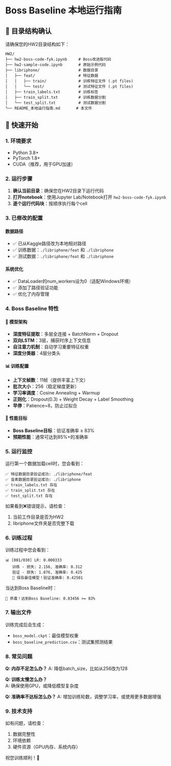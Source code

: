 # Boss Baseline 本地运行指南

## 📁 目录结构确认
请确保您的HW2目录结构如下：
```
HW2/
├── hw2-boss-code-fyk.ipynb     # Boss改进版代码
├── hw2-sample-code.ipynb       # 原始示例代码
├── libriphone/                 # 数据目录
│   ├── feat/                   # 特征数据
│   │   ├── train/              # 训练特征文件 (.pt files)
│   │   └── test/               # 测试特征文件 (.pt files)
│   ├── train_labels.txt        # 训练标签
│   ├── train_split.txt         # 训练数据分割
│   └── test_split.txt          # 测试数据分割
└── README_本地运行指南.md       # 本文件
```

## 🚀 快速开始

### 1. 环境要求
- Python 3.8+
- PyTorch 1.8+
- CUDA（推荐，用于GPU加速）

### 2. 运行步骤
1. **确认当前目录**：确保您在HW2目录下运行代码
2. **打开notebook**：使用Jupyter Lab/Notebook打开 `hw2-boss-code-fyk.ipynb`
3. **逐个运行代码块**：按顺序执行每个cell

### 3. 已修改的配置

#### 数据路径
- ✅ 已从Kaggle路径改为本地相对路径
- ✅ 训练数据：`./libriphone/feat` 和 `./libriphone`
- ✅ 测试数据：`./libriphone/feat` 和 `./libriphone`

#### 系统优化
- ✅ DataLoader的num_workers设为0（适配Windows环境）
- ✅ 添加了路径验证功能
- ✅ 优化了内存管理

### 4. Boss Baseline 特性

#### 🧠 模型架构
- **深度特征提取**：多层全连接 + BatchNorm + Dropout
- **双向LSTM**：3层，捕获时序上下文信息  
- **自注意力机制**：自动学习重要特征权重
- **深度分类器**：4层分类头

#### 📊 训练配置
- **上下文帧数**：11帧（提供丰富上下文）
- **批次大小**：256（稳定梯度更新）
- **学习率调度**：Cosine Annealing + Warmup
- **正则化**：Dropout(0.3) + Weight Decay + Label Smoothing
- **早停**：Patience=8，防止过拟合

#### 🎯 性能目标
- **Boss Baseline目标**：验证准确率 ≥ 83%
- **预期性能**：通常可达到85%+的准确率

### 5. 运行监控

运行第一个数据加载cell时，您会看到：
```
✅ 特征数据目录验证成功: ./libriphone/feat
✅ 音素数据目录验证成功: ./libriphone
✅ train_labels.txt 存在
✅ train_split.txt 存在  
✅ test_split.txt 存在
```

如果看到❌错误提示，请检查：
1. 当前工作目录是否为HW2
2. libriphone文件夹是否完整下载

### 6. 训练过程

训练过程中您会看到：
```
📊 [001/030] LR: 0.000333
   训练 - 损失: 2.156, 准确率: 0.312
   验证 - 损失: 1.876, 准确率: 0.425
   💾 保存最佳模型！验证准确率: 0.42501
```

当达到Boss Baseline时：
```
🎉 恭喜！达到Boss Baseline: 0.83456 >= 83%
```

### 7. 输出文件

训练完成后会生成：
- `boss_model.ckpt`：最佳模型权重
- `boss_baseline_prediction.csv`：测试集预测结果

### 8. 常见问题

**Q: 内存不足怎么办？**
A: 降低batch_size，比如从256改为128

**Q: 训练太慢怎么办？**  
A: 确保使用GPU，或降低模型复杂度

**Q: 准确率不达标怎么办？**
A: 增加训练轮数，调整学习率，或使用更多数据增强

### 9. 技术支持
如有问题，请检查：
1. 数据完整性
2. 环境依赖
3. 硬件资源（GPU内存、系统内存）

祝您训练顺利！🚀 